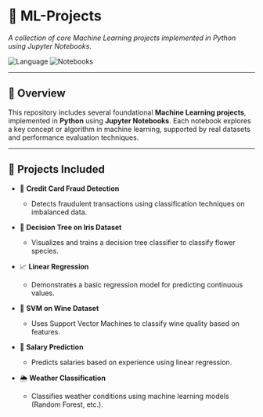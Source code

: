 # 🤖 ML-Projects  
_A collection of core Machine Learning projects implemented in Python using Jupyter Notebooks._

![Language](https://img.shields.io/badge/Language-Python-blue)
![Notebooks](https://img.shields.io/badge/Format-Jupyter%20Notebook-yellow)

---

## 📌 Overview

This repository includes several foundational **Machine Learning projects**, implemented in **Python** using **Jupyter Notebooks**. Each notebook explores a key concept or algorithm in machine learning, supported by real datasets and performance evaluation techniques.  

---

## 📁 Projects Included

- 🔐 **Credit Card Fraud Detection**  
  - Detects fraudulent transactions using classification techniques on imbalanced data.

- 🌸 **Decision Tree on Iris Dataset**  
  - Visualizes and trains a decision tree classifier to classify flower species.

- 📈 **Linear Regression**  
  - Demonstrates a basic regression model for predicting continuous values.

- 🍷 **SVM on Wine Dataset**  
  - Uses Support Vector Machines to classify wine quality based on features.

- 💼 **Salary Prediction**  
  - Predicts salaries based on experience using linear regression.

- 🌦️ **Weather Classification**  
  - Classifies weather conditions using machine learning models (Random Forest, etc.).
